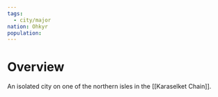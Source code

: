 ```yaml
---
tags:
  - city/major
nation: Ohkyr
population:
---
```

# Overview
An isolated city on one of the northern isles in the [[Karaselket Chain]].